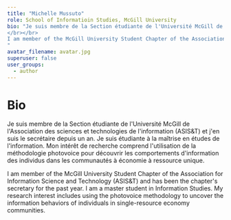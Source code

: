 ```yaml
---
title: "Michelle Mussuto"
role: School of Informatioin Studies, McGill University
bio: "Je suis membre de la Section étudiante de l'Université McGill de l'Association des sciences et technologies de l'information (ASIS&T) et j'en suis le secrétaire depuis un an. Je suis étudiante à la maîtrise en études de l'information. Mon intérêt de recherche comprend l'utilisation de la méthodologie photovoice pour découvrir les comportements d'information des individus dans les communautés à économie à ressource unique. 
</br></br>
I am member of the McGill University Student Chapter of the Association for Information Science and Technology (ASIS&T) and has been the chapter's secretary for the past year. I am a master student in Information Studies. My research interest includes using the photovoice methodology to uncover the information behaviors of individuals in single-resource economy communities.
"
avatar_filename: avatar.jpg
superuser: false
user_groups:
  - author
---
```


# Bio
Je suis membre de la Section étudiante de l'Université McGill de l'Association des sciences et technologies de l'information (ASIS&T) et j'en suis le secrétaire depuis un an. Je suis étudiante à la maîtrise en études de l'information. Mon intérêt de recherche comprend l'utilisation de la méthodologie photovoice pour découvrir les comportements d'information des individus dans les communautés à économie à ressource unique. 

I am member of the McGill University Student Chapter of the Association for Information Science and Technology (ASIS&T) and has been the chapter's secretary for the past year. I am a master student in Information Studies. My research interest includes using the photovoice methodology to uncover the information behaviors of individuals in single-resource economy communities.
